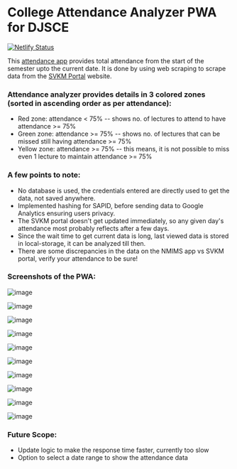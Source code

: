 # College Attendance Analyzer PWA for DJSCE

[![Netlify Status](https://api.netlify.com/api/v1/badges/08415c9a-2457-4240-8008-ab7eac2952bc/deploy-status)](https://app.netlify.com/sites/attendance-analyzer/deploys)

This [attendance app](https://attendance-analyzer.netlify.app) provides total attendance from the start of the semester upto the current date.
It is done by using web scraping to scrape data from the [SVKM Portal](https://portal.svkm.ac.in/usermgmt/login) website.

### Attendance analyzer provides details in 3 colored zones (sorted in ascending order as per attendance):

-   Red zone: attendance < 75% -- shows no. of lectures to attend to have attendance >= 75%
-   Green zone: attendance >= 75% -- shows no. of lectures that can be missed still having attendance >= 75%
-   Yellow zone: attendance >= 75% -- this means, it is not possible to miss even 1 lecture to maintain attendance >= 75%

### A few points to note:

- No database is used, the credentials entered are directly used to get the data, not saved anywhere.
- Implemented hashing for SAPID, before sending data to Google Analytics ensuring users privacy.
- The SVKM portal doesn't get updated immediately, so any given day's attendance most probably reflects after a few days.
- Since the wait time to get current data is long, last viewed data is stored in local-storage, it can be analyzed till then.
- There are some discrepancies in the data on the NMIMS app vs SVKM portal, verify your attendance to be sure!

### Screenshots of the PWA:

![image](https://github.com/mohitdhatrak/college-attendance-analyzer/assets/91209576/1b27b100-c404-4063-a472-dd68fb69e647)

![image](https://github.com/mohitdhatrak/college-attendance-analyzer/assets/91209576/6e9d0e83-3ac8-4ee4-a6f8-566dc12dce4a)

![image](https://github.com/mohitdhatrak/college-attendance-analyzer/assets/91209576/13fea7f2-4020-461f-bdec-ad414d48b4c2)

![image](https://github.com/mohitdhatrak/college-attendance-analyzer/assets/91209576/9fcc107b-d862-4b22-a62c-251652e7aba8)

![image](https://github.com/mohitdhatrak/college-attendance-analyzer/assets/91209576/9ce45a0e-cc0b-41d2-acc0-ed8f34662f03)

![image](https://github.com/mohitdhatrak/college-attendance-analyzer/assets/91209576/bd9a9a59-aaa5-4dd1-8d95-1a0a903bc8b4)

![image](https://github.com/mohitdhatrak/college-attendance-analyzer/assets/91209576/ee1d4be1-e52c-4564-afd0-0bf53e4376b5)

![image](https://github.com/mohitdhatrak/college-attendance-analyzer/assets/91209576/4abe318d-081b-4d44-8481-7b8bc46d4976)

![image](https://github.com/mohitdhatrak/college-attendance-analyzer/assets/91209576/e30089ac-99f6-450f-b8ce-06f2ed7d977a)

![image](https://github.com/mohitdhatrak/college-attendance-analyzer/assets/91209576/ddf04422-ac07-464c-bf20-348994612bf5)

### Future Scope:

-   Update logic to make the response time faster, currently too slow
-   Option to select a date range to show the attendance data
